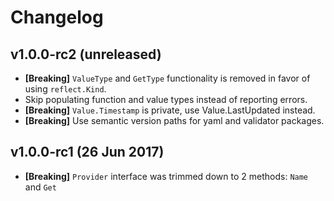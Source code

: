 # Changelog

## v1.0.0-rc2 (unreleased)

- **[Breaking]** `ValueType` and `GetType` functionality is removed in favor of using
  `reflect.Kind`.
- Skip populating function and value types instead of reporting errors.
- **[Breaking]** `Value.Timestamp` is private, use Value.LastUpdated instead.
- **[Breaking]** Use semantic version paths for yaml and validator packages.

## v1.0.0-rc1 (26 Jun 2017)

- **[Breaking]** `Provider` interface was trimmed down to 2 methods: `Name` and `Get`